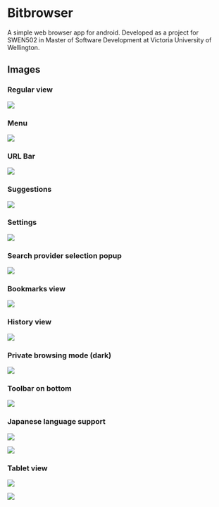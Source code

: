# Bitbrowser
A simple web browser app for android. Developed as a project for SWEN502 in Master of Software Development at Victoria University of Wellington.

## Images

### Regular view
![](https://i.imgur.com/2VpUK4F.png)

### Menu
![](https://i.imgur.com/PFCQFsh.png)

### URL Bar
![](https://i.imgur.com/0uZEeJw.png)

### Suggestions
![](https://i.imgur.com/jq4fSks.png)

### Settings
![](https://i.imgur.com/A0hvEBh.png)

### Search provider selection popup
![](https://i.imgur.com/v9mehGY.png)

### Bookmarks view
![](https://i.imgur.com/PTEonTd.png)

### History view
![](https://i.imgur.com/DbJ5bm5.png)

### Private browsing mode (dark)
![](https://i.imgur.com/ryb01UR.png)

### Toolbar on bottom
![](https://i.imgur.com/q27mTCC.png)

### Japanese language support
![](https://i.imgur.com/nig8uNP.png)

![](https://i.imgur.com/JCyURVM.png)

### Tablet view
![](https://i.imgur.com/bdB5L4E.png)

![](https://i.imgur.com/8nJlBWl.png)

